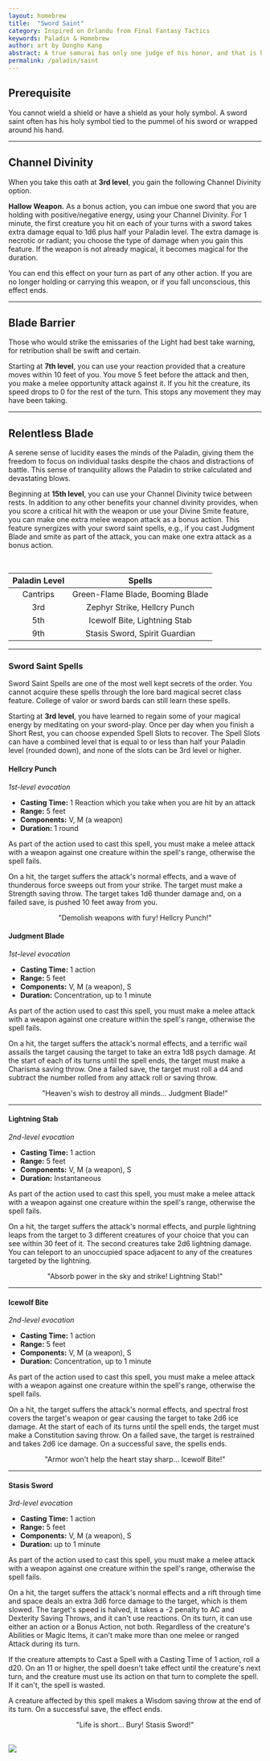 ```yaml
---
layout: homebrew
title:  "Sword Saint"
category: Inspired on Orlandu from Final Fantasy Tactics
keywords: Paladin & Homebrew
author: art by Dongho Kang
abstract: A true samurai has only one judge of his honor, and that is himself. Decisions you make and how those decisions are carried out are a reflection of who you truly are. You cannot hide from yourself. - Akodo's Leadership, Legend of the Five Rings
permalink: /paladin/saint
---
```






## Prerequisite


You cannot wield a shield or have a shield as your holy symbol. A sword saint often has his holy symbol tied to the pummel of his sword or wrapped around his hand.

___


## Channel Divinity
When you take this oath at **3rd level**, you gain the following Channel Divinity option.


**Hallow Weapon.** As a bonus action, you can imbue one sword that you are holding with positive/negative energy, using your Channel Divinity. For 1 minute, the first creature you hit on each of your turns with a sword takes extra damage equal to 1d6 plus half your Paladin level. The extra damage is necrotic or radiant; you choose the type of damage when you gain this feature. If the weapon is not already magical, it becomes magical for the duration.

You can end this effect on your turn as part of any other action. If you are no longer holding or carrying this weapon, or if you fall unconscious, this effect ends.




 ___



## Blade Barrier

Those who would strike the emissaries of the Light had best take warning, for retribution shall be swift and certain.

Starting at **7th level**, you can use your reaction provided that a creature moves within 10 feet of you.
You move 5 feet before the attack and then, you make a melee opportunity attack against it. If you hit the creature, its speed drops to 0 for the rest of the turn. This stops any movement they may have been taking.

___


## Relentless Blade

A serene sense of lucidity eases the minds of the Paladin, giving them the freedom to focus on individual tasks despite the chaos and distractions of battle. This sense of tranquility allows the Paladin to strike calculated and devastating blows.

Beginning at **15th level**, you can use your Channel Divinity twice between rests. In addition to any other benefits your channel divinity provides, when you score a critical hit with the weapon or use your Divine Smite feature, you can make one extra melee weapon attack as a bonus action. This feature synergizes with your sword saint spells, e.g., if you cast Judgment Blade and smite as part of the attack, you can make one extra attack as a bonus action. 


<br>

| Paladin Level | Spells  |
|:---:|:---:|
| Cantrips | Green-Flame Blade, Booming Blade |
| 3rd | Zephyr Strike, Hellcry Punch |
| 5th | Icewolf Bite, Lightning Stab |
| 9th | Stasis Sword, Spirit Guardian |



___

### Sword Saint Spells

Sword Saint Spells are one of the most well kept secrets of the order. You cannot acquire these spells through the lore bard magical secret class feature. College of valor or sword bards can still learn these spells.  


Starting at **3rd level**, you have learned to regain some of your magical energy by meditating on your sword-play. Once per day when you finish a Short Rest, you can choose expended Spell Slots to recover. The Spell Slots can have a combined level that is equal to or less than half your Paladin level (rounded down), and none of the slots can be 3rd level or higher.


#### Hellcry Punch
*1st-level evocation*

- **Casting Time:** 1 Reaction which you take when you are hit by an attack
- **Range:** 5 feet
- **Components:** V, M (a weapon)
- **Duration:** 1 round


As part of the action used to cast this spell, you must make a melee attack with a weapon against one creature within the spell's range, otherwise the spell fails.

On a hit, the target suffers the attack's normal effects, and a wave of thunderous force sweeps out from your strike. The target must make a Strength saving throw. The target takes 1d6 thunder damage and, on a failed save, is pushed 10 feet away from you.


<div style="text-align: center;">
"Demolish weapons with fury! Hellcry Punch!"
</div>
<img src="{{ site.baseurl }}/assets/img/grunge.png" alt="" class="line tag flip">
<br>



#### Judgment Blade
*1st-level evocation*

- **Casting Time:** 1 action
- **Range:** 5 feet
- **Components:** V, M (a weapon), S
- **Duration:** Concentration, up to 1 minute


As part of the action used to cast this spell, you must make a melee attack with a weapon against one creature within the spell's range, otherwise the spell fails.

On a hit, the target suffers the attack's normal effects, and a terrific wail assails the target causing the target to take an extra 1d8 psych damage. At the start of each of its turns until the spell ends, the target must make a Charisma saving throw. One a failed save, the target must roll a d4 and subtract the number rolled from any attack roll or saving throw. 


<div style="text-align: center;">
"Heaven's wish to destroy all minds... Judgment Blade!"
</div>
<img src="{{ site.baseurl }}/assets/img/grunge.png" alt="" class="line tag flip">
<br>

___

#### Lightning Stab
*2nd-level evocation*

- **Casting Time:** 1 action
- **Range:** 5 feet
- **Components:** V, M (a weapon), S
- **Duration:** Instantaneous


As part of the action used to cast this spell, you must make a melee attack with a weapon against one creature within the spell's range, otherwise the spell fails.



On a hit, the target suffers the attack's normal effects, and purple lightning leaps from the target to 3 different creatures of your choice that you can see within 30 feet of it. The second creatures take 2d6 lightning damage. You can teleport to an unoccupied space adjacent to any of the creatures targeted by the lightning.

<div style="text-align: center;">
"Absorb power in the sky and strike! Lightning Stab!"
</div>
<img src="{{ site.baseurl }}/assets/img/grunge.png" alt="" class="line tag flip">
<br>

___


#### Icewolf Bite
*2nd-level evocation*

- **Casting Time:** 1 action
- **Range:** 5 feet
- **Components:** V, M (a weapon), S
- **Duration:** Concentration, up to 1 minute


As part of the action used to cast this spell, you must make a melee attack with a weapon against one creature within the spell's range, otherwise the spell fails.


On a hit, the target suffers the attack's normal effects, and spectral frost covers the target's weapon or gear causing the target to take 2d6 ice damage. At the start of each of its turns until the spell ends, the target must make a Constitution saving throw. On a failed save, the target is restrained and takes 2d6 ice damage. On a successful save, the spells ends.


<div style="text-align: center;">
"Armor won't help the heart stay sharp... Icewolf Bite!"
</div>
<img src="{{ site.baseurl }}/assets/img/grunge.png" alt="" class="line tag flip">
<br>

___


#### Stasis Sword
*3rd-level evocation*

- **Casting Time:** 1 action
- **Range:** 5 feet
- **Components:** V, M (a weapon), S
- **Duration:** up to 1 minute


As part of the action used to cast this spell, you must make a melee attack with a weapon against one creature within the spell's range, otherwise the spell fails.


On a hit, the target suffers the attack's normal effects and a rift through time and space deals an extra 3d6 force damage to the target, which is them slowed. The target's speed is halved, it takes a -2 penalty to AC and Dexterity Saving Throws, and it can't use reactions. On its turn, it can use either an action or a Bonus Action, not both. Regardless of the creature's Abilities or Magic Items, it can't make more than one melee or ranged Attack during its turn.

If the creature attempts to Cast a Spell with a Casting Time of 1 action, roll a d20. On an 11 or higher, the spell doesn't take effect until the creature's next turn, and the creature must use its action on that turn to complete the spell. If it can't, the spell is wasted.

A creature affected by this spell makes a Wisdom saving throw at the end of its turn. On a successful save, the effect ends.


<div style="text-align: center;">
"Life is short... Bury! Stasis Sword!"
</div>
<br>

<img
  src='https://i.pinimg.com/564x/20/3b/ca/203bcac0eb546a7abbefeb4f1c26424a.jpg'
  style='overflow: hidden; mix-blend-mode:multiply'/>  
  
    

